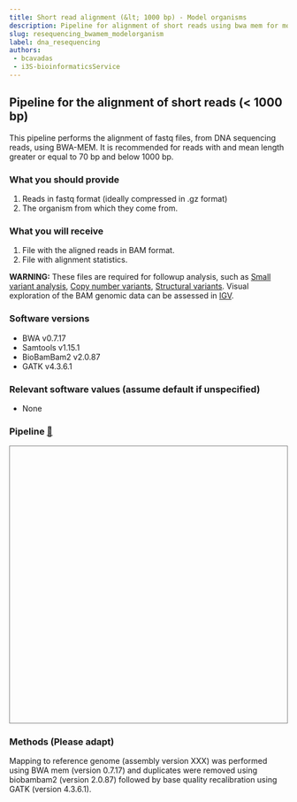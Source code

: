 ```yaml
---
title: Short read alignment (&lt; 1000 bp) - Model organisms
description: Pipeline for alignment of short reads using bwa mem for model organisms
slug: resequencing_bwamem_modelorganism
label: dna_resequencing
authors:
 - bcavadas
 - i3S-bioinformaticsService
---
```


## Pipeline for the alignment of short reads (&lt; 1000 bp)

This pipeline performs the alignment of fastq files, from DNA sequencing reads, using BWA-MEM. It is recommended for reads with and mean length greater or equal to 70 bp and below 1000 bp.

### What you should provide
1. Reads in fastq format (ideally compressed in .gz format)
2. The organism from which they come from.

### What you will receive
1. File with the aligned reads in BAM format.
2. File with alignment statistics.

**WARNING:** These files are required for followup analysis, such as [Small variant analysis](../variant_detection/small_variants/), [Copy number variants](../variant_detection/copy_number/), [Structural variants](..//variant_detection/structural_variants/). Visual exploration of the BAM genomic data can be assessed in [IGV](https://software.broadinstitute.org/software/igv/).


### Software versions
* BWA v0.7.17
* Samtools v1.15.1
* BioBamBam2 v2.0.87
* GATK v4.3.6.1

### Relevant software values (assume default if unspecified)
* None

### Pipeline [&#128279;](https://raw.githubusercontent.com/i3S-BioinformaticsService/i3s-cwl-ngs-workflows/main/DNA-Seq/dna_resequencing_bwa_mem.model_organism.json)

<div class="container-lg px-3 pt-3">
  <div class="page-section d-flex flex-column gutter-md flex-md-row align-items-end mb-2" >
    <div id="vue" style="height: 500px; border: 1px solid gray;">
      <cwl cwl-url="https://raw.githubusercontent.com/i3S-BioinformaticsService/i3s-cwl-ngs-workflows/main/DNA-Seq/dna_resequencing_bwa_mem.model_organism.json">
      </cwl>
    </div>
    <script src="/assets/js/vue.min.js"></script>
    <script src="/assets/js/cwl_svg.js"></script>
    <script src="/assets/js/tua-bsl.umd.min.js"></script>
    <script>
      new Vue({
          el: '#vue',
          components: {
              cwl: vueCwl.default
          }
      });
        var $ = document.querySelector.bind(document)
        $('#vue').onmouseover = function () {bodyScrollLock.lock('#vue')}
        $('#vue').onmouseout = function() { bodyScrollLock.unlock('#vue')}
    </script>
  </div>
</div>


### Methods (Please adapt)
Mapping to reference genome (assembly version XXX) was performed using BWA mem (version 0.7.17) and duplicates were removed using biobambam2 (version 2.0.87) followed by base quality recalibration using GATK (version 4.3.6.1).

